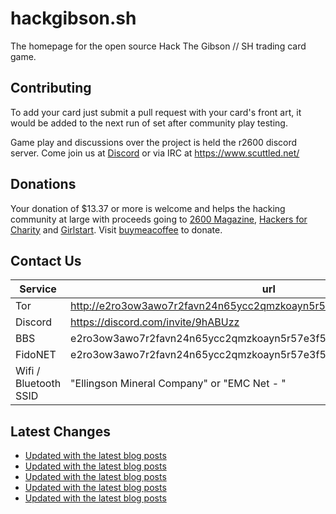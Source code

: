 # hackgibson.sh
The homepage for the open source Hack The Gibson // SH trading card game.


## Contributing

To add your card just submit a pull request with your card's front art, it would be added to the next run of set after community play testing.

Game play and discussions over the project is held the r2600 discord server. Come join us at [Discord](https://discord.com/invite/9hABUzz) or via IRC at https://www.scuttled.net/


## Donations

Your donation of $13.37 or more is welcome and helps the hacking community at large with proceeds going to [2600 Magazine](https://2600.com/), [Hackers for Charity](https://hackersforcharity.org) and [Girlstart](https://girlstart.org).  Visit [buymeacoffee](https://www.buymeacoffee.com/hackgibson.sh) to donate.


## Contact Us

Service | url
-|-
Tor | http://e2ro3ow3awo7r2favn24n65ycc2qmzkoayn5r57e3f56nvjwdcgg32ad.onion
Discord | https://discord.com/invite/9hABUzz
BBS | e2ro3ow3awo7r2favn24n65ycc2qmzkoayn5r57e3f56nvjwdcgg32ad.onion:23
FidoNET | e2ro3ow3awo7r2favn24n65ycc2qmzkoayn5r57e3f56nvjwdcgg32ad.onion:24554
Wifi / Bluetooth SSID | "Ellingson Mineral Company" or "EMC Net - <fidonet address>"

## Latest Changes
<!-- BLOG-POST-LIST:START -->
- [Updated with the latest blog posts](https://github.com/DFW2600/hackgibson.sh/commit/171f9d0683104c22aa9c9a7346a56868cc09788b)
- [Updated with the latest blog posts](https://github.com/DFW2600/hackgibson.sh/commit/f8fd6875e24d0ea228fc95b68fe2754ebe5bc5cc)
- [Updated with the latest blog posts](https://github.com/DFW2600/hackgibson.sh/commit/de88fd85b939c0de9e06d14785d0d1e9bb331fb4)
- [Updated with the latest blog posts](https://github.com/DFW2600/hackgibson.sh/commit/0f36f34ec2586ebfd39679a77a58cdd5b7f8f57d)
- [Updated with the latest blog posts](https://github.com/DFW2600/hackgibson.sh/commit/80944e3dff181893b7f16b530b3276d8296fe952)
<!-- BLOG-POST-LIST:END -->
